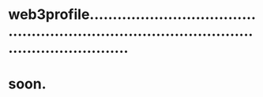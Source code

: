 # web3profile...................................................................................................................
# soon.
